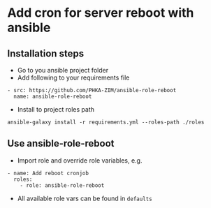 # Add cron for server reboot with ansible

## Installation steps

- Go to you ansible project folder
- Add following to your requirements file

```
- src: https://github.com/PHKA-ZIM/ansible-role-reboot
  name: ansible-role-reboot
```

- Install to project roles path
```
ansible-galaxy install -r requirements.yml --roles-path ./roles
```

## Use ansible-role-reboot

- Import role and override role variables, e.g.
```
- name: Add reboot cronjob
  roles:
    - role: ansible-role-reboot
```

- All available role vars can be found in `defaults`
